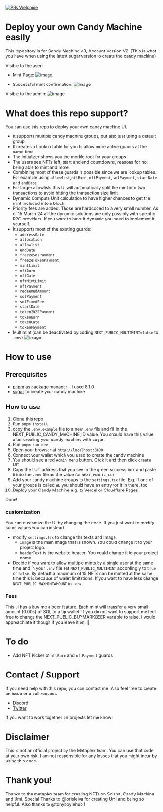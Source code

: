 [![PRs Welcome](https://img.shields.io/badge/PRs-welcome-brightgreen.svg?style=flat-square)](https://makeapullrequest.com)

# Deploy your own Candy Machine easily
This repository is for Candy Machine V3, Account Version V2. (This is what you have when using the latest sugar version to create the candy machine)

Visible to the user:

- Mint Page:
![image](https://github.com/MarkSackerberg/umi-cmv3-ui-inofficial/assets/93528482/0ac70bda-5eee-4f6a-8035-ccf127fffc80)

- Successful mint confirmation:
![image](https://github.com/MarkSackerberg/umi-cmv3-ui-inofficial/assets/93528482/7e671345-914a-4d22-bf9f-763006a66560) 

Visible to the admin:
![image](https://github.com/MarkSackerberg/umi-cmv3-ui-inofficial/assets/93528482/560f29bd-3d25-411a-b099-9609820ca223)

# What does this repo support?
You can use this repo to deploy your own candy machine UI. 
- It supports multiple candy machine groups, but also just using a default group
- It creates a Lookup table for you to allow more active guards at the same time
- The initializer shows you the merkle root for your groups
- The users see NFTs left, start and end countdowns, reasons for not being able to mint and more
- Combining most of these guards is possible since we are lookup tables. For example using `allowlist`,`nftBurn`, `nftPayment`, `solPayment`, `startDate` and `endDate`
- For larger allowlists this UI will automatically split the mint into two transactions to avoid hitting the transaction size limit
- Dynamic Compute Unit calculation to have higher chances to get the mint included into a block
- Priority fees are added. Those are hardcoded to a very small number. As of 15 March 24 all the dynamic solutions are only possibly with specific RPC providers. If you want to have it dynamic you need to implement it yourself.
- It supports most of the existing guards:
  - `addressGate`
  - `allocation`
  - `allowlist`
  - `endDate`
  - `freezeSolPayment`
  - `freezeTokenPayment`
  - `mintLimit`
  - `nftBurn`
  - `nftGate`
  - `nftMintLimit`
  - `nftPayment`
  - `redeemedAmount`
  - `solPayment`
  - `solFixedFee`
  - `startDate`
  - `token2022Payment`
  - `tokenBurn`
  - `tokenGate`
  - `tokenPayment`
- Multimint (can be deactivated by adding `NEXT_PUBLIC_MULTIMINT=false` to `.env`)
![image](https://github.com/MarkSackerberg/umi-cmv3-ui-inofficial/assets/93528482/0deada11-73c5-4b81-967d-6313b78739a5)

# How to use
## Prerequisites
- [pnpm](https://pnpm.io/installation) as package manager - I used 8.1.0
- [sugar](https://docs.metaplex.com/developer-tools/sugar/guides/sugar-for-cmv3) to create your candy machine

## How to use
1. Clone this repo
2. Run `pnpm install`
3. copy the `.env.example` file to a new `.env` file and fill in the NEXT_PUBLIC_CANDY_MACHINE_ID value. You should have this value after creating your candy machine with sugar. 
3. Run `pnpm run dev`
4. Open your browser at `http://localhost:3000`
5. Connect your wallet which you used to create the candy machine
6. You should see a red `Admin Menu` button. Click it and then click `create LUT`
7. Copy the LUT address that you see in the green success box and paste it into the `.env` file as the value for `NEXT_PUBLIC_LUT`
8. Add your candy machine groups to the `settings.tsx` file.  E.g. if one of your groups is called `WL` you should have an entry for it in there, too
9. Deploy your Candy Machine e.g. to Vercel or Cloudflare Pages

Done!

### customization
You can customize the UI by changing the code. If you just want to modify some values you can instead
- modify `settings.tsx` to change the texts and Image. 
  - `image` is the main image that is shown. You could change it to your project logo.
  - `headerText` is the website header. You could change it to your project name.
- Decide if you want to allow multiple mints by a single user at the same time and in your `.env` file set `NEXT_PUBLIC_MULTIMINT` accordingly to `true` or `false`. By default a maximum of 15 NFTs can be minted at the same time this is because of wallet limitations. If you want to have less change `NEXT_PUBLIC_MAXMINTAMOUNT` in `.env`.

### Fees
This ui has a buy me a beer feature. Each mint will transfer a very small amount (0.005) of SOL to a tip wallet. If you do not want to support me feel free to change the NEXT_PUBLIC_BUYMARKBEER variable to false. I would appreachiate it though if you leave it on. 🍻

# To do
- Add NFT Picker of `nftBurn` and `nftPayment` guards

# Contact / Support
If you need help with this repo, you can contact me. Also feel free to create an issue or a pull request.
- [Discord](https://discordapp.com/users/marksackerberg)
- [Twitter](https://twitter.com/MarkSackerberg)

If you want to work together on projects let me know!

# Disclaimer
This is not an official project by the Metaplex team. You can use that code at your own risk. I am not responsible for any losses that you might incur by using this code.

# Thank you!
Thanks to the metaplex team for creating NFTs on Solana, Candy Machine and Umi. Special Thanks to @lorisleiva for creating Umi and being so helpful. Also thanks to @tonyboylehub !
